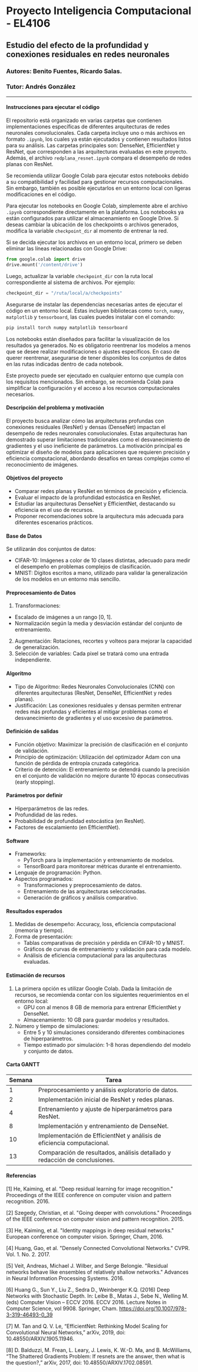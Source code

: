 # Proyecto Inteligencia Computacional - EL4106
## Estudio del efecto de la profundidad y conexiones residuales en redes neuronales
### Autores: Benito Fuentes, Ricardo Salas.
### Tutor: Andrés González

---

#### Instrucciones para ejecutar el código

El repositorio está organizado en varias carpetas que contienen implementaciones específicas de diferentes arquitecturas de redes neuronales convolucionales. Cada carpeta incluye uno o más archivos en formato `.ipynb`, los cuales ya están ejecutados y contienen resultados listos para su análisis. Las carpetas principales son: DenseNet, EfficientNet y ResNet, que corresponden a las arquitecturas evaluadas en este proyecto. Además, el archivo `redplana_resnet.ipynb` compara el desempeño de redes planas con ResNet.

Se recomienda utilizar Google Colab para ejecutar estos notebooks debido a su compatibilidad y facilidad para gestionar recursos computacionales. Sin embargo, también es posible ejecutarlos en un entorno local con ligeras modificaciones en el código.

Para ejecutar los notebooks en Google Colab, simplemente abre el archivo `.ipynb` correspondiente directamente en la plataforma. Los notebooks ya están configurados para utilizar el almacenamiento en Google Drive. Si deseas cambiar la ubicación de los checkpoints o archivos generados, modifica la variable `checkpoint_dir` al momento de entrenar la red.

Si se decida ejecutar los archivos en un entorno local, primero se deben eliminar las líneas relacionadas con Google Drive:
```python
from google.colab import drive
drive.mount('/content/drive')
```
Luego, actualizar la variable `checkpoint_dir` con la ruta local correspondiente al sistema de archivos. Por ejemplo:
```python
checkpoint_dir = "/ruta/local/a/checkpoints"
```

Asegurarse de instalar las dependencias necesarias antes de ejecutar el código en un entorno local. Estas incluyen bibliotecas como `torch`, `numpy`, `matplotlib` y `tensorboard`, las cuales puedes instalar con el comando:
```bash
pip install torch numpy matplotlib tensorboard
```

Los notebooks están diseñados para facilitar la visualización de los resultados ya generados. No es obligatorio reentrenar los modelos a menos que se desee realizar modificaciones o ajustes específicos. En caso de querer reentrenar, asegurarse de tener disponibles los conjuntos de datos en las rutas indicadas dentro de cada notebook.

Este proyecto puede ser ejecutado en cualquier entorno que cumpla con los requisitos mencionados. Sin embargo, se recomienda Colab para simplificar la configuración y el acceso a los recursos computacionales necesarios.

#### Descripción del problema y motivación
El proyecto busca analizar cómo las arquitecturas profundas con conexiones residuales (ResNet) y densas (DenseNet) impactan el desempeño de redes neuronales convolucionales. Estas arquitecturas han demostrado superar limitaciones tradicionales como el desvanecimiento de gradientes y el uso ineficiente de parámetros. La motivación principal es optimizar el diseño de modelos para aplicaciones que requieren precisión y eficiencia computacional, abordando desafíos en tareas complejas como el reconocimiento de imágenes.

#### Objetivos del proyecto
* Comparar redes planas y ResNet en términos de precisión y eficiencia.
* Evaluar el impacto de la profundidad estocástica en ResNet.
* Estudiar las arquitecturas DenseNet y EfficientNet, destacando su eficiencia en el uso de recursos.
* Proponer recomendaciones sobre la arquitectura más adecuada para diferentes escenarios prácticos.

#### Base de Datos
Se utilizarán dos conjuntos de datos:
* CIFAR-10: Imágenes a color de 10 clases distintas, adecuado para medir el desempeño en problemas complejos de clasificación.
* MNIST: Dígitos escritos a mano, utilizado para validar la generalización de los modelos en un entorno más sencillo.

#### Preprocesamiento de Datos
1. Transformaciones:
  * Escalado de imágenes a un rango [0, 1].
  * Normalización según la media y desviación estándar del conjunto de entrenamiento.
2. Augmentación: Rotaciones, recortes y volteos para mejorar la capacidad de generalización.
3. Selección de variables: Cada pixel se tratará como una entrada independiente.

#### Algoritmo
 * Tipo de Algoritmo: Redes Neuronales Convolucionales (CNN) con diferentes arquitecturas (ResNet, DenseNet, EfficientNet y redes planas).
 * Justificación: Las conexiones residuales y densas permiten entrenar redes más profundas y eficientes al mitigar problemas como el desvanecimiento de gradientes y el uso excesivo de parámetros.

#### Definición de salidas
* Función objetivo: Maximizar la precisión de clasificación en el conjunto de validación.
* Principio de optimización: Utilización del optimizador Adam con una función de pérdida de entropía cruzada categórica.
* Criterio de detención: El entrenamiento se detendrá cuando la precisión en el conjunto de validación no mejore durante 10 épocas consecutivas (early stopping).

#### Parámetros por definir
* Hiperparámetros de las redes.
* Profundidad de las redes.
* Probabilidad de profundidad estocástica (en ResNet).
* Factores de escalamiento (en EfficientNet).

#### Software
- Frameworks: 
  * PyTorch para la implementación y entrenamiento de modelos.
  * TensorBoard para monitorear métricas durante el entrenamiento.
- Lenguaje de programación: Python.
- Aspectos programados:
  * Transformaciones y preprocesamiento de datos.
  * Entrenamiento de las arquitecturas seleccionadas.
  * Generación de gráficos y análisis comparativo.

#### Resultados esperados
1. Medidas de desempeño: Accuracy, loss, eficiencia computacional (memoria y tiempo).
2. Forma de presentación:
   * Tablas comparativas de precisión y pérdida en CIFAR-10 y MNIST.
   * Gráficos de curvas de entrenamiento y validación para cada modelo.
   * Análisis de eficiencia computacional para las arquitecturas evaluadas.

#### Estimación de recursos
1. La primera opción es utilizar Google Colab. Dada la limitación de recursos, se recomienda contar con los siguientes requerimientos en el entorno local:
   * GPU con al menos 8 GB de memoria para entrenar EfficientNet y DenseNet.
   * Almacenamiento: 10 GB para guardar modelos y resultados.
2. Número y tiempo de simulaciones:
   * Entre 5 y 10 simulaciones considerando diferentes combinaciones de hiperparámetros.
   * Tiempo estimado por simulación: 1-8 horas dependiendo del modelo y conjunto de datos.

#### Carta GANTT
| Semana | Tarea                                                                                     |
|--------|-------------------------------------------------------------------------------------------|
| 1      | Preprocesamiento y análisis exploratorio de datos.                                        |
| 2      | Implementación inicial de ResNet y redes planas.                                          |
| 4      | Entrenamiento y ajuste de hiperparámetros para ResNet.                                   |
| 8      | Implementación y entrenamiento de DenseNet.                                              |
| 10      | Implementación de EfficientNet y análisis de eficiencia computacional.                   |
| 13      | Comparación de resultados, análisis detallado y redacción de conclusiones.               |

#### Referencias
[1] He, Kaiming, et al. "Deep residual learning for image recognition." Proceedings of the IEEE conference on computer vision and pattern recognition. 2016.

[2] Szegedy, Christian, et al. "Going deeper with convolutions." Proceedings of the IEEE conference on computer vision and pattern recognition. 2015.

[3] He, Kaiming, et al. "Identity mappings in deep residual networks." European conference on computer vision. Springer, Cham, 2016.

[4] Huang, Gao, et al. "Densely Connected Convolutional Networks." CVPR. Vol. 1. No. 2. 2017.

[5] Veit, Andreas, Michael J. Wilber, and Serge Belongie. "Residual networks behave like ensembles of relatively shallow networks." Advances in Neural Information Processing Systems. 2016.

[6] Huang G., Sun Y., Liu Z., Sedra D., Weinberger K.Q. (2016) Deep Networks with Stochastic Depth. In: Leibe B., Matas J., Sebe N., Welling M. (eds) Computer Vision – ECCV 2016. ECCV 2016. Lecture Notes in Computer Science, vol 9908. Springer, Cham. https://doi.org/10.1007/978-3-319-46493-0_39

[7] M. Tan and Q. V. Le, “EfficientNet: Rethinking Model Scaling for Convolutional Neural Networks,” arXiv, 2019, doi: 10.48550/ARXIV.1905.11946.

[8]  D. Balduzzi, M. Frean, L. Leary, J. Lewis, K. W.-D. Ma, and B. McWilliams, “The Shattered Gradients Problem: If resnets are the answer, then what is the question?,” arXiv, 2017, doi: 10.48550/ARXIV.1702.08591.
